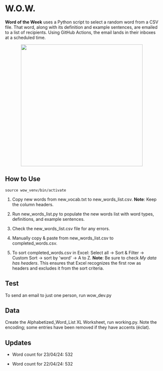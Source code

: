 # W.O.W.

**Word of the Week** uses a Python script to select a random word from a CSV file. That word, along with its definition and example sentences, are emailed to a list of recipients. Using GitHub Actions, the email lands in their inboxes at a scheduled time.

<div align="center">
  <img src="https://www.followcrom.online/embeds/wotd.png" width="400">
</div>

## How to Use

`source wow_venv/bin/activate`

1. Copy new words from new_vocab.txt to new_words_list.csv. **Note**: Keep the column headers.

2. Run new_words_list.py to populate the new words list with word types, definitions, and example sentences.

3. Check the new_words_list.csv file for any errors.

4. Manually copy & paste from new_words_list.csv to completed_words.csv.

5. To sort completed_words.csv in Excel: Select all -> Sort & Filter -> Custom Sort -> sort by 'word' -> A to Z. **Note**: Be sure to check _My data has headers_. This ensures that Excel recognizes the first row as headers and excludes it from the sort criteria.

## Test

To send an email to just one person, run wow_dev.py

## Data

Create the Alphabetized_Word_List XL Worksheet, run working.py. Note the encoding; some entries have been removed if they have accents (éclat).

## Updates

- Word count for 23/04/24: 532

- Word count for 22/04/24: 532